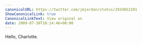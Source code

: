 ```yaml
---
canonicalURL: https://twitter.com/jmjordan/status/2934852101
ShowCanonicalLink: true
CanonicalLinkText: View original on
date: 2009-07-30T18:14:46+00:00
---
```

Hello, Charlotte.